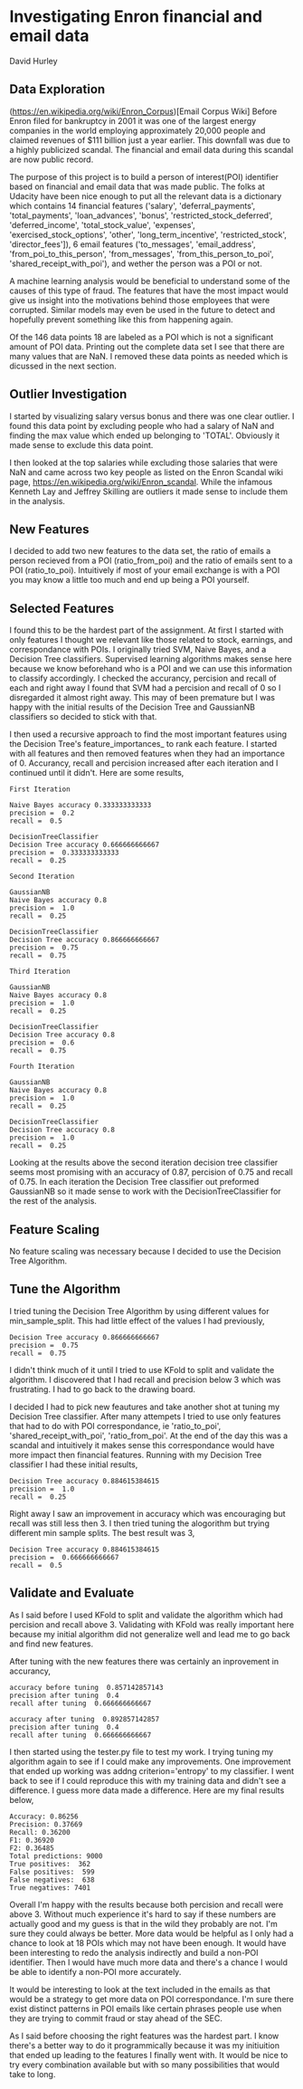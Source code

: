 # Investigating Enron financial and email data
David Hurley

## Data Exploration
(https://en.wikipedia.org/wiki/Enron_Corpus)[Email Corpus Wiki] 
Before Enron filed for bankruptcy in 2001 it was one of the largest energy companies in the world employing approximately 20,000 people and claimed revenues of $111 billion just a year earlier.  This downfall was due to a highly publicized scandal. The financial and email data during this scandal are now public record. 

The purpose of this project is to build a person of interest(POI) identifier based on financial and email data that was made public. The folks at Udacity have been nice enough to put all the relevant data is a dictionary which contains 14 financial features ('salary', 'deferral_payments', 'total_payments', 'loan_advances', 'bonus', 'restricted_stock_deferred', 'deferred_income', 'total_stock_value', 'expenses', 'exercised_stock_options', 'other', 'long_term_incentive', 'restricted_stock', 'director_fees']), 6 email features ('to_messages', 'email_address', 'from_poi_to_this_person', 'from_messages', 'from_this_person_to_poi', 'shared_receipt_with_poi'), and wether the person was a POI or not.

A machine learning analysis would be beneficial to understand some of the causes of this type of fraud. The features that have the most impact would give us insight into the motivations behind those employees that were corrupted. Similar models may even be used in the future to detect and hopefully prevent something like this from happening again. 

Of the 146 data points 18 are labeled as a POI which is not a significant amount of POI data. Printing out the complete data set I see that there are many values that are NaN. I removed these data points as needed which is dicussed in the next section.

## Outlier Investigation
I started by visualizing salary versus bonus and there was one clear outlier. I found this data point by excluding people who had a salary of NaN and finding the max value which ended up belonging to 'TOTAL'. Obviously it made sense to exclude this data point. 

I then looked at the top salaries while excluding those salaries that were NaN and came across two key people as listed on the Enron Scandal wiki page, https://en.wikipedia.org/wiki/Enron_scandal. While the infamous Kenneth Lay and Jeffrey Skilling are outliers it made sense to include them in the analysis.  

## New Features
I decided to add two new features to the data set, the ratio of emails a person recieved from a POI (ratio_from_poi) and the ratio of emails sent to a POI (ratio_to_poi). Intuitively if most of your email exchange is with a POI you may know a little too much and end up being a POI yourself. 

## Selected Features
I found this to be the hardest part of the assignment. At first I started with only features I thought we relevant like those related to stock, earnings, and correspondance with POIs. I originally tried SVM, Naive Bayes, and a Decision Tree classifiers. Supervised learning algorithms makes sense here because we know beforehand who is a POI and we can use this information to classify accordingly. I checked the accurancy, percision and recall of each and right away I found that SVM had a percision and recall of 0 so I disregarded it almost right away. This may of been premature but I was happy with the initial results of the Decision Tree and GaussianNB classifiers so decided to stick with that.

I then used a recursive approach to find the most important features using the Decision Tree's feature_importances_ to rank each feature. I started with all features and then removed features when they had an importance of 0. Accurancy, recall and percision increased after each iteration and I continued until it didn't. Here are some results, 

	First Iteration

	Naive Bayes accuracy 0.333333333333
	precision =  0.2
	recall =  0.5

	DecisionTreeClassifier
	Decision Tree accuracy 0.666666666667
	precision =  0.333333333333
	recall =  0.25

	Second Iteration

	GaussianNB
	Naive Bayes accuracy 0.8
	precision =  1.0
	recall =  0.25

	DecisionTreeClassifier
	Decision Tree accuracy 0.866666666667
	precision =  0.75
	recall =  0.75

	Third Iteration

	GaussianNB
	Naive Bayes accuracy 0.8
	precision =  1.0
	recall =  0.25

	DecisionTreeClassifier
	Decision Tree accuracy 0.8
	precision =  0.6
	recall =  0.75

	Fourth Iteration

	GaussianNB
	Naive Bayes accuracy 0.8
	precision =  1.0
	recall =  0.25

	DecisionTreeClassifier
	Decision Tree accuracy 0.8
	precision =  1.0
	recall =  0.25

Looking at the results above the second iteration decision tree classifier seems most promising with an accuracy of 0.87, percision of 0.75 and recall of 0.75. In each iteration the Decision Tree classifier out preformed GaussianNB so it made sense to work with the DecisionTreeClassifier for the rest of the analysis. 

## Feature Scaling
No feature scaling was necessary because I decided to use the Decision Tree Algorithm. 

## Tune the Algorithm
I tried tuning the Decision Tree Algorithm by using different values for min_sample_split. This had little effect of the values I had previously,

	Decision Tree accuracy 0.866666666667
	precision =  0.75
	recall =  0.75 

I didn't think much of it until I tried to use KFold to split and validate the algorithm. I discovered that I had recall and precision below 3 which was frustrating. I had to go back to the drawing board. 

I decided I had to pick new feautures and take another shot at tuning my Decision Tree classifier. After many attempets I tried to use only features that had to do with POI correspondance, ie 'ratio_to_poi', 'shared_receipt_with_poi', 'ratio_from_poi'. At the end of the day this was a scandal and intuitively it makes sense this correspondance would have more impact then financial features. Running with my Decision Tree classifier I had these initial results,

	Decision Tree accuracy 0.884615384615
	precision =  1.0
	recall =  0.25

Right away I saw an improvement in accuracy which was encouraging but recall was still less then 3. I then tried tuning the alogorithm but trying different min sample splits. The best result was 3,

	Decision Tree accuracy 0.884615384615
	precision =  0.666666666667
	recall =  0.5

## Validate and Evaluate 
As I said before I used KFold to split and validate the algorithm which had percision and recall above 3. Validating with KFold was really important here because my initial algorithm did not generalize well and lead me to go back and find new features.

 After tuning with the new features there was certainly an inprovement in accurancy,

	accuracy before tuning  0.857142857143
	precision after tuning  0.4
	recall after tuning  0.666666666667

	accuracy after tuning  0.892857142857
	precision after tuning  0.4
	recall after tuning  0.666666666667


I then started using the tester.py file to test my work. I trying tuning my algorithm again to see if I could make any improvements. One improvement that ended up working was addng criterion='entropy' to my classifier. I went back to see if I could reproduce this with my training data and didn't see a difference. I guess more data made a difference. Here are my final results below,

	Accuracy: 0.86256	
	Precision: 0.37669	
	Recall: 0.36200	
	F1: 0.36920	
	F2: 0.36485
	Total predictions: 9000	
	True positives:  362	
	False positives:  599	
	False negatives:  638	
	True negatives: 7401

Overall I'm happy with the results because both percision and recall were above 3. Without much experience it's hard to say if these numbers are actually good and my guess is that in the wild they probably are not. I'm sure  they could always be better. More data would be helpful as I only had a chance to look at 18 POIs which may not have been enough. It would have been interesting to redo the analysis indirectly and build a non-POI identifier. Then I would have much more data and there's a chance I would be able to identify a non-POI more accurately.

It would be interesting to look at the text included in the emails as that would be a strategy to get more data on POI correspondance. I'm sure there exist distinct patterns in POI emails like certain phrases people use when they are trying to commit fraud or stay ahead of the SEC.  

As I said before choosing the right features was the hardest part. I know there's a better way to do it programmically because it was my initiuition that ended up leading to the features I finally went with. It would be nice to try every combination available but with so many possibilities that would take to long. 






